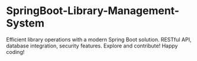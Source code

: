 # SpringBoot-Library-Management-System
Efficient library operations with a modern Spring Boot solution. RESTful API, database integration, security features. Explore and contribute! Happy coding!
